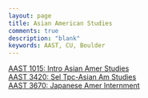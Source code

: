 ```yaml
---
layout: page
title: Asian American Studies
comments: true
description: "blank"
keywords: AAST, CU, Boulder
---
```

<body>
<div><a href="../../courses/AAST-1015">AAST 1015: Intro Asian Amer Studies</a></div>
<div><a href="../../courses/AAST-3420">AAST 3420: Sel Tpc-Asian Am Studies</a></div>
<div><a href="../../courses/AAST-3670">AAST 3670: Japanese Amer Internment</a></div>
</body>